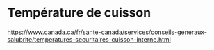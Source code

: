 # Température de cuisson

https://www.canada.ca/fr/sante-canada/services/conseils-generaux-salubrite/temperatures-securitaires-cuisson-interne.html
